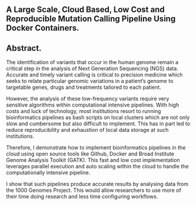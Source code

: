 ## A Large Scale, Cloud Based, Low Cost and Reproducible Mutation Calling Pipeline Using Docker Containers.

## Abstract.

The identification of variants that occur in the human genome remain a critical step in the analysis of Next Generation Sequencing (NGS) data. Accurate and timely variant calling is critical to precision medicine which seeks to relate particular genomic variations in a patient’s genome to targetable genes, drugs and treatments tailored to each patient. 

However, the analysis of these low-frequency variants require very sensitive algorithms within computational intensive pipelines. With high costs and luck of technology, most institutions resort to running bioinformatics pipelines as bash scripts on local clusters which are not only slow and cumbersome but also difficult to implement. This has in part led to reduce reproducibility and exhaustion of local data storage at such institutions. 

Therefore, I demonstrate how to implement bioinformatics pipelines in the cloud using open source tools like Github, Docker and Broad Institute Genome Analysis Toolkit (GATK). This fast and low cost implementation leverages parallel execution and auto scaling within the cloud to handle the computationally intensive pipeline. 

I show that such pipelines produce accurate results by analysing data from the 1000 Genomes Project. This would allow researchers to use more of their time doing research and less time configuring workflows.
